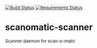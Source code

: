 [![Build Status](https://travis-ci.org/Scan-o-Matic/scanomatic-scanner.svg?branch=master)](https://travis-ci.org/Scan-o-Matic/scanomatic-scanner)
[![Requirements Status](https://requires.io/github/Scan-o-Matic/scanomatic-scanner/requirements.svg?branch=master)](https://requires.io/github/Scan-o-Matic/scanomatic-scanner/requirements/?branch=master)

# scanomatic-scanner
Scanner daemon for scan-o-matic

